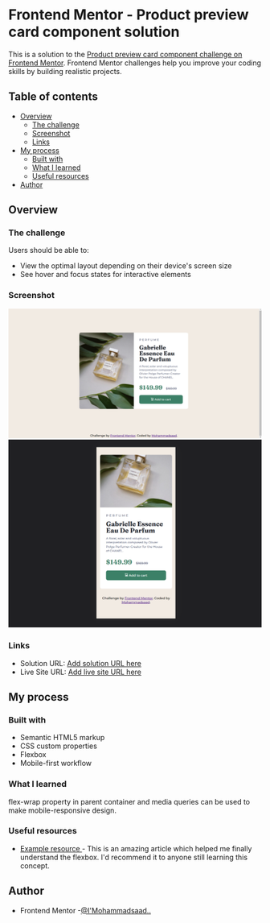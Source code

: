 # Frontend Mentor - Product preview card component solution

This is a solution to the [Product preview card component challenge on Frontend Mentor](https://www.frontendmentor.io/challenges/product-preview-card-component-GO7UmttRfa). Frontend Mentor challenges help you improve your coding skills by building realistic projects. 

## Table of contents

- [Overview](#overview)
  - [The challenge](#the-challenge)
  - [Screenshot](#screenshot)
  - [Links](#links)
- [My process](#my-process)
  - [Built with](#built-with)
  - [What I learned](#what-i-learned)
  - [Useful resources](#useful-resources)
- [Author](#author)



## Overview

### The challenge

Users should be able to:

- View the optimal layout depending on their device's screen size
- See hover and focus states for interactive elements

### Screenshot
![](images/Screenshot%202023-04-09%20153543.png)
![](images/Screenshot%202023-04-09%20153626.png)


### Links
- Solution URL: [Add solution URL here](https://your-solution-url.com)
- Live Site URL: [Add live site URL here](https://your-live-site-url.com)

## My process

### Built with

- Semantic HTML5 markup
- CSS custom properties
- Flexbox
- Mobile-first workflow

### What I learned

flex-wrap property in parent container and media queries can be used to make mobile-responsive design.

### Useful resources
- [Example resource ](https://www.w3schools.com/css/css3_flexbox_container.asp) - This is an amazing article which helped me finally understand the flexbox. I'd recommend it to anyone still learning this concept.

## Author
- Frontend Mentor -[@I'Mohammadsaad..](https://www.frontendmentor.io/profile/Mohammadsaad10)

